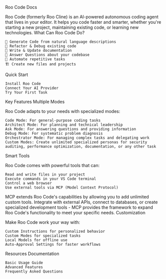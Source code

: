Roo Code Docs

Roo Code (formerly Roo Cline) is an AI-powered autonomous coding agent that lives in your editor. It helps you code faster and smarter, whether you're starting a new project, maintaining existing code, or learning new technologies.
What Can Roo Code Do?

    🚀 Generate Code from natural language descriptions
    🔧 Refactor & Debug existing code
    📝 Write & Update documentation
    🤔 Answer Questions about your codebase
    🔄 Automate repetitive tasks
    🏗️ Create new files and projects

Quick Start

    Install Roo Code
    Connect Your AI Provider
    Try Your First Task

Key Features
Multiple Modes

Roo Code adapts to your needs with specialized modes:

    Code Mode: For general-purpose coding tasks
    Architect Mode: For planning and technical leadership
    Ask Mode: For answering questions and providing information
    Debug Mode: For systematic problem diagnosis
    Orchestrator Mode: For managing complex tasks and delegating work
    Custom Modes: Create unlimited specialized personas for security auditing, performance optimization, documentation, or any other task

Smart Tools

Roo Code comes with powerful tools that can:

    Read and write files in your project
    Execute commands in your VS Code terminal
    Control a web browser
    Use external tools via MCP (Model Context Protocol)

MCP extends Roo Code's capabilities by allowing you to add unlimited custom tools. Integrate with external APIs, connect to databases, or create specialized development tools - MCP provides the framework to expand Roo Code's functionality to meet your specific needs.
Customization

Make Roo Code work your way with:

    Custom Instructions for personalized behavior
    Custom Modes for specialized tasks
    Local Models for offline use
    Auto-Approval Settings for faster workflows

Resources
Documentation

    Basic Usage Guide
    Advanced Features
    Frequently Asked Questions
